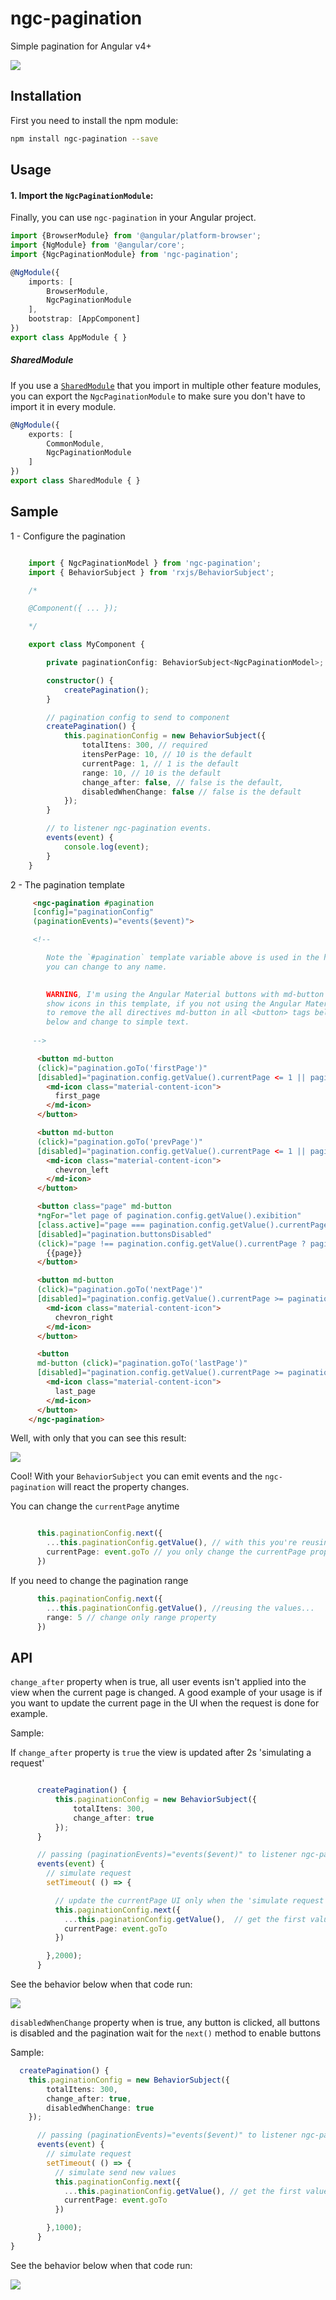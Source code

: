 # ngc-pagination

Simple pagination for Angular v4+

![](http://g.recordit.co/hMI2hoTtG7.gif)

## Installation

First you need to install the npm module:

```sh
npm install ngc-pagination --save
```

## Usage

#### 1. Import the `NgcPaginationModule`:

Finally, you can use `ngc-pagination` in your Angular project.

```ts
import {BrowserModule} from '@angular/platform-browser';
import {NgModule} from '@angular/core';
import {NgcPaginationModule} from 'ngc-pagination';

@NgModule({
    imports: [
        BrowserModule,
        NgcPaginationModule
    ],
    bootstrap: [AppComponent]
})
export class AppModule { }
```

##### SharedModule

If you use a [`SharedModule`](https://angular.io/docs/ts/latest/guide/ngmodule.html#!#shared-modules) that you import in multiple other feature modules,
you can export the `NgcPaginationModule` to make sure you don't have to import it in every module.

```ts
@NgModule({
    exports: [
        CommonModule,
        NgcPaginationModule
    ]
})
export class SharedModule { }
```

## Sample

1 - Configure the pagination

```Typescript

    import { NgcPaginationModel } from 'ngc-pagination';
    import { BehaviorSubject } from 'rxjs/BehaviorSubject';

    /*

    @Component({ ... });

    */

    export class MyComponent {

        private paginationConfig: BehaviorSubject<NgcPaginationModel>;

        constructor() {
            createPagination();
        }

        // pagination config to send to component
        createPagination() {
            this.paginationConfig = new BehaviorSubject({
                totalItens: 300, // required
                itensPerPage: 10, // 10 is the default
                currentPage: 1, // 1 is the default
                range: 10, // 10 is the default
                change_after: false, // false is the default,
                disabledWhenChange: false // false is the default
            });
        }

        // to listener ngc-pagination events.
        events(event) {
            console.log(event);
        }
    }

```


2 - The pagination template

```HTML
     <ngc-pagination #pagination 
     [config]="paginationConfig" 
     (paginationEvents)="events($event)">

     <!-- 

        Note the `#pagination` template variable above is used in the html below to get the component reference.
        you can change to any name.

     
        WARNING, I'm using the Angular Material buttons with md-button directive and <md-icon> to 
        show icons in this template, if you not using the Angular Material in your project you need 
        to remove the all directives md-button in all <button> tags below and remove all <md-icon> 
        below and change to simple text.
    
     -->

      <button md-button 
      (click)="pagination.goTo('firstPage')"
      [disabled]="pagination.config.getValue().currentPage <= 1 || pagination.buttonsDisabled">
        <md-icon class="material-content-icon">
          first_page
        </md-icon>
      </button>

      <button md-button 
      (click)="pagination.goTo('prevPage')"
      [disabled]="pagination.config.getValue().currentPage <= 1 || pagination.buttonsDisabled">
        <md-icon class="material-content-icon">
          chevron_left
        </md-icon>
      </button>

      <button class="page" md-button 
      *ngFor="let page of pagination.config.getValue().exibition" 
      [class.active]="page === pagination.config.getValue().currentPage"
      [disabled]="pagination.buttonsDisabled"
      (click)="page !== pagination.config.getValue().currentPage ? pagination.goTo('pageChanged', page) : undefined">
        {{page}}
      </button>

      <button md-button 
      (click)="pagination.goTo('nextPage')" 
      [disabled]="pagination.config.getValue().currentPage >= pagination.config.getValue().totalPages || pagination.buttonsDisabled">
        <md-icon class="material-content-icon">
          chevron_right
        </md-icon>
      </button>

      <button 
      md-button (click)="pagination.goTo('lastPage')"
      [disabled]="pagination.config.getValue().currentPage >= pagination.config.getValue().totalPages || pagination.buttonsDisabled">
        <md-icon class="material-content-icon">
          last_page
        </md-icon>
      </button>
    </ngc-pagination>
```

Well, with only that you can see this result:

![](http://g.recordit.co/a40l3UuTQe.gif)


Cool! With your `BehaviorSubject` you can emit events and the `ngc-pagination` will react the property changes.

You can change the `currentPage` anytime

```Typescript

      this.paginationConfig.next({
        ...this.paginationConfig.getValue(), // with this you're reusing the active properties like totalItens, range...
        currentPage: event.goTo // you only change the currentPage property
      })

```

If you need to change the pagination range

```Typescript
      this.paginationConfig.next({
        ...this.paginationConfig.getValue(), //reusing the values...
        range: 5 // change only range property
      })
```

## API

`change_after` property when is true, all user events isn't applied into the view when the 
current page is changed. A good example of your usage is if you want to update the current 
page in the UI when the request is done for example.

Sample:

If `change_after` property is `true` the view is updated after 2s 'simulating a request'

```Typescript

      createPagination() {
          this.paginationConfig = new BehaviorSubject({
              totalItens: 300,
              change_after: true
          });
      }

      // passing (paginationEvents)="events($event)" to listener ngc-pagination events
      events(event) {
        // simulate request
        setTimeout( () => {

          // update the currentPage UI only when the 'simulate request is back' after 2s
          this.paginationConfig.next({
            ...this.paginationConfig.getValue(),  // get the first values
            currentPage: event.goTo
          })

        },2000);
      }
```

See the behavior below when that code run:

![](http://g.recordit.co/69wMYPL8qj.gif)


`disabledWhenChange` property when is true, any button is clicked, all buttons is disabled 
and the pagination wait for the `next()` method to enable buttons

Sample:

```Typescript
  createPagination() {
    this.paginationConfig = new BehaviorSubject({
        totalItens: 300,
        change_after: true,
        disabledWhenChange: true
    });

      // passing (paginationEvents)="events($event)" to listener ngc-pagination events
      events(event) {
        // simulate request
        setTimeout( () => {
          // simulate send new values
          this.paginationConfig.next({
            ...this.paginationConfig.getValue(), // get the first values
            currentPage: event.goTo
          })

        },1000);
      }
}
```
See the behavior below when that code run:

![](http://g.recordit.co/edCW9GNta4.gif)